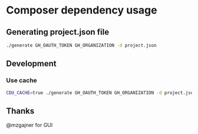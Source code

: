 # Composer dependency usage

## Generating project.json file
```bash
./generate GH_OAUTH_TOKEN GH_ORGANIZATION -d project.json
```

## Development
### Use cache
```bash
CDU_CACHE=true ./generate GH_OAUTH_TOKEN GH_ORGANIZATION -d project.json
```

## Thanks
 @mzgajner for GUI

